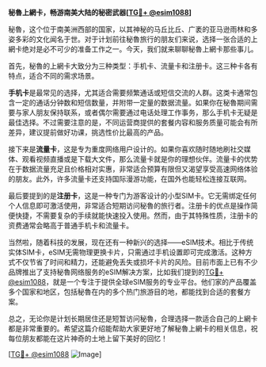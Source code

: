 **秘魯上網卡，畅游南美大陆的秘密武器[[TG💪+ @esim1088](https://t.me/s/esim1088)]**

秘魯，这个位于南美洲西部的国家，以其神秘的马丘比丘、广袤的亚马逊雨林和多姿多彩的文化闻名于世。对于计划前往秘魯旅行的朋友们来说，选择一张合适的上網卡绝对是必不可少的准备工作之一。今天，我们就来聊聊秘魯上網卡那些事儿。

首先，秘魯的上網卡大致分为三种类型：手机卡、流量卡和注册卡。这三种卡各有特点，适合不同的需求场景。

**手机卡**是最常见的选择，尤其适合需要频繁通话或短信交流的人群。这类卡通常包含一定的通话分钟数和短信数量，并附带一定量的数据流量。如果你在秘魯期间需要与家人朋友保持联系，或者偶尔需要通过电话处理工作事务，那么手机卡无疑是最佳选择。不过需要注意的是，不同运营商提供的套餐内容和服务质量可能会有所差异，建议提前做好功课，挑选性价比最高的产品。

接下来是**流量卡**，这是专为重度网络用户设计的。如果你喜欢随时随地刷社交媒体、观看视频直播或是下载大文件，那么流量卡就是你的理想伙伴。流量卡的优势在于数据流量充足且价格相对实惠，非常适合预算有限但又渴望享受高速网络体验的朋友。此外，许多流量卡还支持国际漫游功能，在国外也能轻松连接互联网。

最后要提到的是**注册卡**，这是一种专门为游客设计的小型SIM卡。它无需绑定任何个人信息即可激活使用，非常适合短期访问秘魯的旅行者。注册卡的优点是操作简便快捷，不需要复杂的手续就能快速投入使用。然而，由于其特殊性质，注册卡的资费通常会略高于普通手机卡和流量卡。

当然啦，随着科技的发展，现在还有一种新兴的选择——eSIM技术。相比于传统实体SIM卡，eSIM无需物理更换卡片，只需通过手机设置即可完成激活。这种方式不仅节省了时间和精力，还能避免丢失或损坏卡片的风险。目前市面上已有不少品牌推出了支持秘魯网络服务的eSIM解决方案，比如我们提到的[TG💪+ @esim1088](https://t.me/s/esim1088)，就是一个专注于提供全球eSIM服务的专业平台。他们家的产品覆盖多个国家和地区，包括秘魯在内的多个热门旅游目的地，都能找到合适的套餐方案。

总之，无论你是计划长期居住还是短暂访问秘魯，合理选择一款适合自己的上網卡都是非常重要的。希望这篇介绍能帮助大家更好地了解秘魯上網卡的相关信息，祝每位朋友都能在这片神奇的土地上留下美好的回忆！

[[TG💪+ @esim1088](https://t.me/s/esim1088) ![Image](https://i.postimg.cc/4NQfJmqS/Snipaste-2025-05-13-00-14-12.png)]